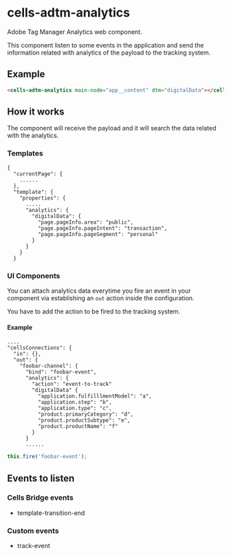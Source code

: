 # cells-adtm-analytics

Adobe Tag Manager Analytics web component.

This component listen to some events in the application and send the information related with analytics of the payload to the tracking system.

## Example

```html
<cells-adtm-analytics main-node="app__content" dtm="digitalData"></cells-adtm-analytics>
```

## How it works

The component will receive the payload and it will search the data related with the analytics.

### Templates
```
{
  "currentPage": {
    ......
  },
  "template": {
    "properties": {
      .....
      "analytics": {
        "digitalData": {
          "page.pageInfo.area": "public",
          "page.pageInfo.pageIntent": "transaction",
          "page.pageInfo.pageSegment": "personal"
        }
      }
    }
  }
```

### UI Components

You can attach analytics data everytime you fire an event in your component via establishing an `out` action inside the configuration. 

You have to add the action to be fired to the tracking system. 

#### Example

```
....
"cellsConnections": {
  "in": {},
  "out": {
    "foobar-channel": {
      "bind": "foobar-event",
      "analytics": {
        "action": "event-to-track"
        "digitalData" {
          "application.fulfilllmentModel": "a",
          "application.step": "b",
          "application.type": "c",
          "product.primaryCategory": "d",
          "product.productSubtype": "e",
          "product.productName": "f"
        }
      }
      ......
```

```javascript
this.fire('foobar-event');
```

## Events to listen

### Cells Bridge events

+ template-transition-end

### Custom events

+ track-event

